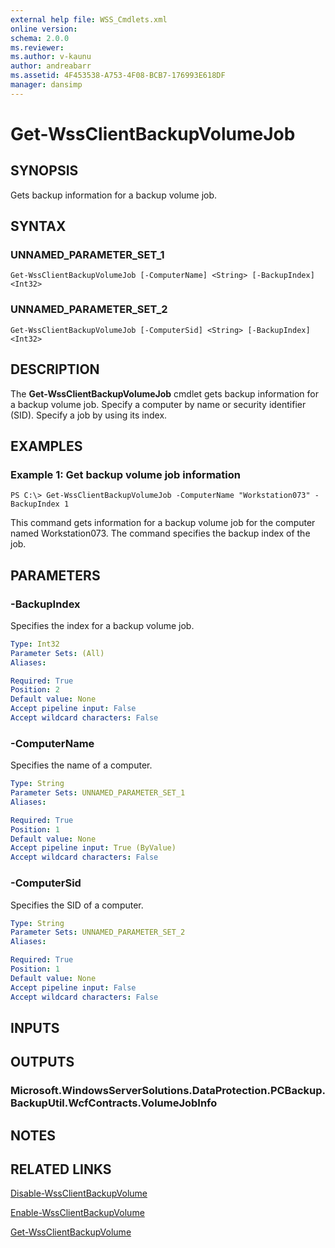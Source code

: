 ```yaml
---
external help file: WSS_Cmdlets.xml
online version: 
schema: 2.0.0
ms.reviewer:
ms.author: v-kaunu
author: andreabarr
ms.assetid: 4F453538-A753-4F08-BCB7-176993E618DF
manager: dansimp
---
```


# Get-WssClientBackupVolumeJob

## SYNOPSIS
Gets backup information for a backup volume job.

## SYNTAX

### UNNAMED_PARAMETER_SET_1
```
Get-WssClientBackupVolumeJob [-ComputerName] <String> [-BackupIndex] <Int32>
```

### UNNAMED_PARAMETER_SET_2
```
Get-WssClientBackupVolumeJob [-ComputerSid] <String> [-BackupIndex] <Int32>
```

## DESCRIPTION
The **Get-WssClientBackupVolumeJob** cmdlet gets backup information for a backup volume job.
Specify a computer by name or security identifier (SID).
Specify a job by using its index.

## EXAMPLES

### Example 1: Get backup volume job information
```
PS C:\> Get-WssClientBackupVolumeJob -ComputerName "Workstation073" -BackupIndex 1
```

This command gets information for a backup volume job for the computer named Workstation073.
The command specifies the backup index of the job.

## PARAMETERS

### -BackupIndex
Specifies the index for a backup volume job.

```yaml
Type: Int32
Parameter Sets: (All)
Aliases: 

Required: True
Position: 2
Default value: None
Accept pipeline input: False
Accept wildcard characters: False
```

### -ComputerName
Specifies the name of a computer.

```yaml
Type: String
Parameter Sets: UNNAMED_PARAMETER_SET_1
Aliases: 

Required: True
Position: 1
Default value: None
Accept pipeline input: True (ByValue)
Accept wildcard characters: False
```

### -ComputerSid
Specifies the SID of a computer.

```yaml
Type: String
Parameter Sets: UNNAMED_PARAMETER_SET_2
Aliases: 

Required: True
Position: 1
Default value: None
Accept pipeline input: False
Accept wildcard characters: False
```

## INPUTS

## OUTPUTS

### Microsoft.WindowsServerSolutions.DataProtection.PCBackup.BackupUtil.WcfContracts.VolumeJobInfo

## NOTES

## RELATED LINKS

[Disable-WssClientBackupVolume](./Disable-WssClientBackupVolume.md)

[Enable-WssClientBackupVolume](./Enable-WssClientBackupVolume.md)

[Get-WssClientBackupVolume](./Get-WssClientBackupVolume.md)

